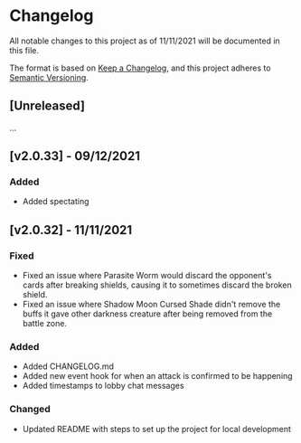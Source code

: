 # Changelog
All notable changes to this project as of 11/11/2021 will be documented in this file.

The format is based on [Keep a Changelog](https://keepachangelog.com/en/1.0.0/),
and this project adheres to [Semantic Versioning](https://semver.org/spec/v2.0.0.html).

## [Unreleased]
...

## [v2.0.33] - 09/12/2021
### Added
- Added spectating

## [v2.0.32] - 11/11/2021
### Fixed
- Fixed an issue where Parasite Worm would discard the opponent's cards after breaking shields, causing it to sometimes discard the broken shield.
- Fixed an issue where Shadow Moon Cursed Shade didn't remove the buffs it gave other darkness creature after being removed from the battle zone.
### Added
- Added CHANGELOG.md
- Added new event hook for when an attack is confirmed to be happening
- Added timestamps to lobby chat messages
### Changed
- Updated README with steps to set up the project for local development